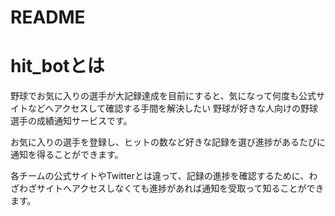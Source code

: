 # README

# hit_botとは

野球でお気に入りの選手が大記録達成を目前にすると、気になって何度も公式サイトなどへアクセスして確認する手間を解決したい
野球が好きな人向けの野球選手の成績通知サービスです。

お気に入りの選手を登録し、ヒットの数など好きな記録を選び進捗があるたびに通知を得ることができます。

各チームの公式サイトやTwitterとは違って、記録の進捗を確認するために、わざわざサイトへアクセスしなくても進捗があれば通知を受取って知ることができます。
